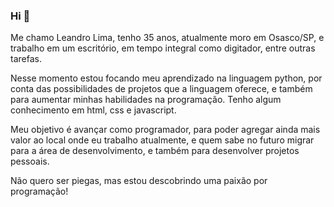 ### Hi 👋

Me chamo Leandro Lima, tenho 35 anos, atualmente moro em Osasco/SP, 
e trabalho em um escritório, em tempo integral como digitador, entre outras
tarefas.

Nesse momento estou focando meu aprendizado na linguagem python, por conta
das possibilidades de projetos que a linguagem oferece, e também para
aumentar minhas habilidades na programação. Tenho algum conhecimento em html, 
css e javascript.

Meu objetivo é avançar como programador, para poder agregar ainda mais
valor ao local onde eu trabalho atualmente, e quem sabe no futuro migrar
para a área de desenvolvimento, e também para desenvolver projetos pessoais.

Não quero ser piegas, mas estou descobrindo uma paixão por programação!


